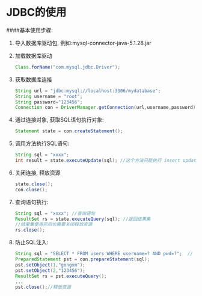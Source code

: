 # JDBC的使用

####基本使用步骤:

1. 导入数据库驱动包, 例如:mysql-connector-java-5.1.28.jar

2. 加载数据库驱动

   ```java
   Class.forName("com.mysql.jdbc.Driver");
   ```

3. 获取数据库连接

   ```java
   String url = "jdbc:mysql://localhost:3306/mydatabase";
   String username = "root";
   String password="123456";
   Connection con = DriverManager.getConnection(url,username,password);
   ```

4. 通过连接对象, 获取SQL语句执行对象:

   ```java
   Statement state = con.createStatement();
   ```

5. 调用方法执行SQL语句:

   ```java
   String sql = "xxxx";
   int result = state.executeUpdate(sql); //这个方法只能执行 insert update delete 的sql语句,不能执行查询语句
   ```

6. 关闭连接, 释放资源

   ```java
   state.close();
   con.close();
   ```

7. 查询语句执行:

   ```java
   String sql = "xxxx"; //查询语句
   ResultSet rs = state.executeQuery(sql); //返回结果集
   //结果集使用完后也需要关闭释放资源
   rs.close();
   ```

8. 防止SQL注入:

   ```java
   String sql = "SELECT * FROM users WHERE username=? AND pwd=?";  // 使用问号做点位符
   PreparedStatement pst = con.prepareStatement(sql);
   pst.setObject(1,"gongxm");
   pst.setObject(2,"123456");
   ResultSet rs = pst.executeQuery();
   ...
   pst.close();//释放资源
   ```

   